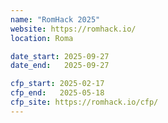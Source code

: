 ```yaml
---
name: "RomHack 2025"
website: https://romhack.io/
location: Roma

date_start: 2025-09-27
date_end:   2025-09-27

cfp_start: 2025-02-17
cfp_end:   2025-05-18
cfp_site: https://romhack.io/cfp/
---
```

